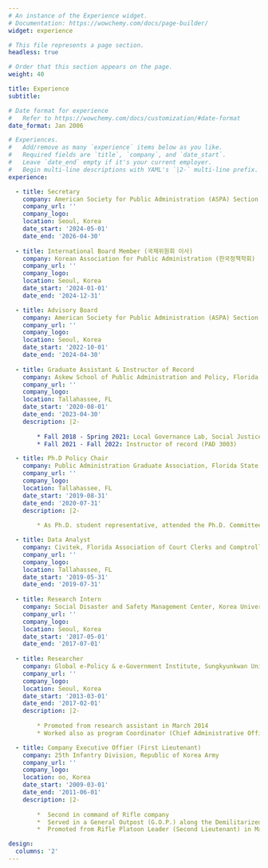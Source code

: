 ```yaml
---
# An instance of the Experience widget.
# Documentation: https://wowchemy.com/docs/page-builder/
widget: experience

# This file represents a page section.
headless: true

# Order that this section appears on the page.
weight: 40

title: Experience
subtitle:

# Date format for experience
#   Refer to https://wowchemy.com/docs/customization/#date-format
date_format: Jan 2006

# Experiences.
#   Add/remove as many `experience` items below as you like.
#   Required fields are `title`, `company`, and `date_start`.
#   Leave `date_end` empty if it's your current employer.
#   Begin multi-line descriptions with YAML's `|2-` multi-line prefix.
experience:

  - title: Secretary
    company: American Society for Public Administration (ASPA) Section on Korean Public Administration
    company_url: ''
    company_logo: 
    location: Seoul, Korea
    date_start: '2024-05-01'
    date_end: '2026-04-30'
 
  - title: International Board Member (국제위원회 이사)
    company: Korean Association for Public Administration (한국정책학회)
    company_url: ''
    company_logo: 
    location: Seoul, Korea
    date_start: '2024-01-01'
    date_end: '2024-12-31'

  - title: Advisory Board
    company: American Society for Public Administration (ASPA) Section on Korean Public Administration
    company_url: ''
    company_logo: 
    location: Seoul, Korea
    date_start: '2022-10-01'
    date_end: '2024-04-30'
    
  - title: Graduate Assistant & Instructor of Record 
    company: Askew School of Public Administration and Policy, Florida State University
    company_url: ''
    company_logo: 
    location: Tallahassee, FL
    date_start: '2020-08-01'
    date_end: '2023-04-30'
    description: |2-
    
        * Fall 2018 - Spring 2021: Local Governance Lab, Social Justice Lab
        * Fall 2021 - Fall 2022: Instructor of record (PAD 3003)

  - title: Ph.D Policy Chair 
    company: Public Administration Graduate Association, Florida State University
    company_url: ''
    company_logo: 
    location: Tallahassee, FL
    date_start: '2019-08-31'
    date_end: '2020-07-31'
    description: |2-
    
        * As Ph.D. student representative, attended the Ph.D. Committee meetings at the Reubin O’D. Askew School of Public Administration and Policy  

  - title: Data Analyst 
    company: Civitek, Florida Association of Court Clerks and Comptrollers
    company_url: ''
    company_logo: 
    location: Tallahassee, FL
    date_start: '2019-05-31'
    date_end: '2019-07-31'
       
  - title: Research Intern 
    company: Social Disaster and Safety Management Center, Korea University
    company_url: ''
    company_logo: 
    location: Seoul, Korea
    date_start: '2017-05-01'
    date_end: '2017-07-01'
 
  - title: Researcher 
    company: Global e-Policy & e-Government Institute, Sungkyunkwan University
    company_url: ''
    company_logo: 
    location: Seoul, Korea
    date_start: '2013-03-01'
    date_end: '2017-02-01'
    description: |2-
    
        * Promoted from research assistant in March 2014
        * Worked also as program Coordinator (Chief Administrative Officer) of Master’s Degree Program on Global e-Government & e-Policy which was fully funded by the South Korea Government for international development

  - title: Company Executive Offier (First Lieutenant) 
    company: 25th Infantry Division, Republic of Korea Army
    company_url: ''
    company_logo: 
    location: oo, Korea
    date_start: '2009-03-01'
    date_end: '2011-06-01'
    description: |2-
    
        *  Second in command of Rifle company
        *  Served in a General Outpost (G.O.P.) along the Demilitarized Zone (D.M.Z.)
        *  Promoted from Rifle Platoon Leader (Second Lieutenant) in March 2010

design:
  columns: '2'
---
```

